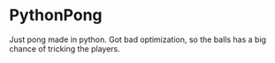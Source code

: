 # PythonPong
Just pong made in python.
Got bad optimization, so the balls has a big chance of tricking the players.
